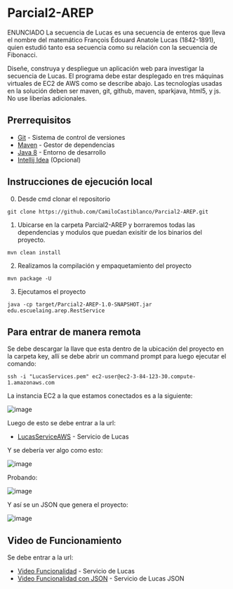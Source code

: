 # Parcial2-AREP
ENUNCIADO
La secuencia de Lucas es una secuencia de enteros que lleva el nombre del matemático François Édouard Anatole Lucas (1842-1891), quien estudió tanto esa secuencia como su relación con la secuencia de Fibonacci.

Diseñe, construya y despliegue un aplicación web para investigar la secuencia de Lucas. El programa debe estar desplegado en tres máquinas virtuales de EC2 de AWS como se describe abajo. Las tecnologías usadas en la solución deben ser maven, git, github, maven, sparkjava, html5, y js. No use liberías adicionales.
## **Prerrequisitos**

-   [Git](https://git-scm.com/downloads) - Sistema de control de versiones
-   [Maven](https://maven.apache.org/download.cgi) - Gestor de dependencias
-   [Java 8](https://www.java.com/download/ie_manual.jsp) - Entorno de desarrollo
-   [Intellij Idea](https://www.jetbrains.com/es-es/idea/download/) (Opcional)


## **Instrucciones de ejecución local**

0. Desde cmd clonar el repositorio

```git
git clone https://github.com/CamiloCastiblanco/Parcial2-AREP.git
```


1. Ubicarse en la carpeta Parcial2-AREP y borraremos todas las dependencias y modulos que puedan exisitir de los binarios del proyecto.
```maven
mvn clean install
```

2. Realizamos la compilación y empaquetamiento del proyecto
```maven
mvn package -U
```

3. Ejecutamos el proyecto
```maven
java -cp target/Parcial2-AREP-1.0-SNAPSHOT.jar edu.escuelaing.arep.RestService
```
## Para entrar de manera remota
Se debe descargar la llave que esta dentro de la ubicación del proyecto en la carpeta key, allí se debe abrir un command prompt para luego ejecutar el comando:
```
ssh -i "LucasServices.pem" ec2-user@ec2-3-84-123-30.compute-1.amazonaws.com
```
La  instancia EC2 a la que estamos conectados es a la siguiente:

![image](https://github.com/CamiloCastiblanco/Parcial2-AREP/assets/69698380/82320cf5-cd00-4300-98bd-872aa98be1ea)

Luego de esto se debe entrar a la url:
- [LucasServiceAWS](http://ec2-3-84-123-30.compute-1.amazonaws.com:4567/index.html) - Servicio de Lucas

Y se debería ver algo como esto: 

![image](https://github.com/CamiloCastiblanco/Parcial2-AREP/assets/69698380/c38a28eb-7ea4-42bf-968d-ccf63f070eee)

Probando:

![image](https://github.com/CamiloCastiblanco/Parcial2-AREP/assets/69698380/a1e3634f-4199-4143-b90a-ccb1c236c6aa)

Y así se un JSON que genera el proyecto:

![image](https://github.com/CamiloCastiblanco/Parcial2-AREP/assets/69698380/45aae4c9-0044-444d-b83f-74dd9f51f4e9)



## Video de Funcionamiento
Se debe entrar a la url:
- [Video Funcionalidad](https://drive.google.com/file/d/1p1ejClNdA3thVp6QqDcy3tIdMIHfJ5cx) - Servicio de Lucas 
- [Video Funcionalidad con JSON](https://drive.google.com/file/d/1gUxkzhaYFRy5CNgbVoYUrSgmBRX_r0B-/view?pli=1) - Servicio de Lucas JSON 



